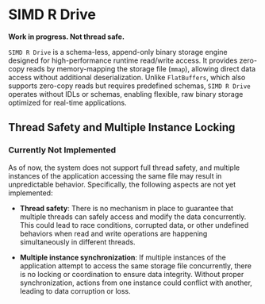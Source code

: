 # SIMD R Drive

**Work in progress. Not thread safe.**

`SIMD R Drive` is a schema-less, append-only binary storage engine designed for high-performance runtime read/write access. It provides zero-copy reads by memory-mapping the storage file (`mmap`), allowing direct data access without additional deserialization. Unlike `FlatBuffers`, which also supports zero-copy reads but requires predefined schemas, `SIMD R Drive` operates without IDLs or schemas, enabling flexible, raw binary storage optimized for real-time applications.

## Thread Safety and Multiple Instance Locking

### Currently Not Implemented

As of now, the system does not support full thread safety, and multiple instances of the application accessing the same file may result in unpredictable behavior. Specifically, the following aspects are not yet implemented:

- **Thread safety**: There is no mechanism in place to guarantee that multiple threads can safely access and modify the data concurrently. This could lead to race conditions, corrupted data, or other undefined behaviors when read and write operations are happening simultaneously in different threads.
  
- **Multiple instance synchronization**: If multiple instances of the application attempt to access the same storage file concurrently, there is no locking or coordination to ensure data integrity. Without proper synchronization, actions from one instance could conflict with another, leading to data corruption or loss.
